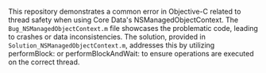 This repository demonstrates a common error in Objective-C related to thread safety when using Core Data's NSManagedObjectContext. The `Bug_NSManagedObjectContext.m` file showcases the problematic code, leading to crashes or data inconsistencies. The solution, provided in `Solution_NSManagedObjectContext.m`, addresses this by utilizing performBlock: or performBlockAndWait: to ensure operations are executed on the correct thread.